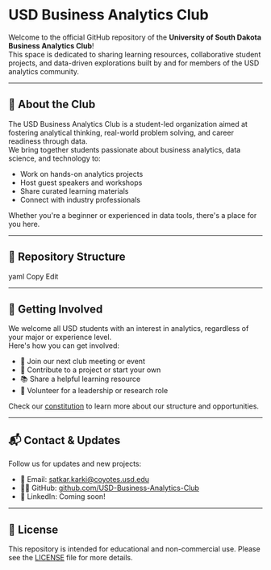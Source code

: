 # USD Business Analytics Club

Welcome to the official GitHub repository of the **University of South Dakota Business Analytics Club**!  
This space is dedicated to sharing learning resources, collaborative student projects, and data-driven explorations built by and for members of the USD analytics community.

---

## 🎯 About the Club

The USD Business Analytics Club is a student-led organization aimed at fostering analytical thinking, real-world problem solving, and career readiness through data.  
We bring together students passionate about business analytics, data science, and technology to:

- Work on hands-on analytics projects  
- Host guest speakers and workshops  
- Share curated learning materials  
- Connect with industry professionals  

Whether you're a beginner or experienced in data tools, there's a place for you here.

---

## 📁 Repository Structure


yaml
Copy
Edit

---

## 🚀 Getting Involved

We welcome all USD students with an interest in analytics, regardless of your major or experience level.  
Here's how you can get involved:

- 👥 Join our next club meeting or event  
- 🧠 Contribute to a project or start your own  
- 📚 Share a helpful learning resource  
- 🤝 Volunteer for a leadership or research role

Check our [constitution](./constitution/USD_BAC_Constitution.md) to learn more about our structure and opportunities.

---

## 📬 Contact & Updates

Follow us for updates and new projects:

- 📧 Email: satkar.karki@coyotes.usd.edu  
- 🧑‍💻 GitHub: [github.com/USD-Business-Analytics-Club](https://github.com/USD-Business-Analytics-Club)  
- 🔗 LinkedIn: Coming soon!

---

## 📜 License

This repository is intended for educational and non-commercial use. Please see the [LICENSE](./LICENSE) file for more details.
